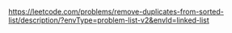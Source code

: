 https://leetcode.com/problems/remove-duplicates-from-sorted-list/description/?envType=problem-list-v2&envId=linked-list
